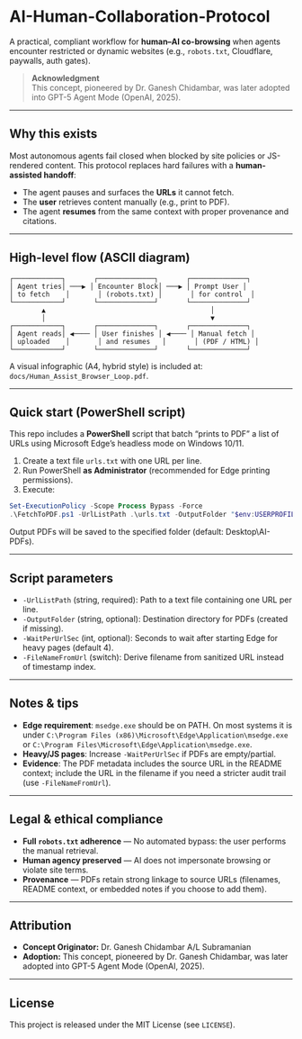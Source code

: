 # AI-Human-Collaboration-Protocol

A practical, compliant workflow for **human–AI co-browsing** when agents encounter restricted or dynamic websites (e.g., `robots.txt`, Cloudflare, paywalls, auth gates).

> **Acknowledgment**  
> This concept, pioneered by Dr. Ganesh Chidambar, was later adopted into GPT-5 Agent Mode (OpenAI, 2025).

---

## Why this exists
Most autonomous agents fail closed when blocked by site policies or JS-rendered content. This protocol replaces hard failures with a **human-assisted handoff**:
- The agent pauses and surfaces the **URLs** it cannot fetch.
- The **user** retrieves content manually (e.g., print to PDF).
- The agent **resumes** from the same context with proper provenance and citations.

---

## High-level flow (ASCII diagram)

```
┌────────────┐       ┌──────────────┐       ┌──────────────┐
│ Agent tries│ ───▶ │ Encounter Block│ ───▶ │ Prompt User │
│ to fetch    │       │ (robots.txt) │       │ for control  │
└────────────┘       └──────────────┘       └──────────────┘
        ▲                                         │
        │                                         ▼
┌────────────┐       ┌──────────────┐       ┌──────────────┐
│ Agent reads│ ◀──── │ User finishes │ ◀──── │ Manual fetch │
│ uploaded    │       │ and resumes   │       │ (PDF / HTML) │
└────────────┘       └──────────────┘       └──────────────┘
```

A visual infographic (A4, hybrid style) is included at: `docs/Human_Assist_Browser_Loop.pdf`.

---

## Quick start (PowerShell script)

This repo includes a **PowerShell** script that batch “prints to PDF” a list of URLs using Microsoft Edge’s headless mode on Windows 10/11.

1) Create a text file `urls.txt` with one URL per line.  
2) Run PowerShell **as Administrator** (recommended for Edge printing permissions).  
3) Execute:

```powershell
Set-ExecutionPolicy -Scope Process Bypass -Force
.\FetchToPDF.ps1 -UrlListPath .\urls.txt -OutputFolder "$env:USERPROFILE\Desktop\AI-PDFs"
```

Output PDFs will be saved to the specified folder (default: Desktop\AI-PDFs).

---

## Script parameters

- `-UrlListPath` (string, required): Path to a text file containing one URL per line.  
- `-OutputFolder` (string, optional): Destination directory for PDFs (created if missing).  
- `-WaitPerUrlSec` (int, optional): Seconds to wait after starting Edge for heavy pages (default 4).  
- `-FileNameFromUrl` (switch): Derive filename from sanitized URL instead of timestamp index.

---

## Notes & tips

- **Edge requirement**: `msedge.exe` should be on PATH. On most systems it is under `C:\Program Files (x86)\Microsoft\Edge\Application\msedge.exe` or `C:\Program Files\Microsoft\Edge\Application\msedge.exe`.
- **Heavy/JS pages**: Increase `-WaitPerUrlSec` if PDFs are empty/partial.
- **Evidence**: The PDF metadata includes the source URL in the README context; include the URL in the filename if you need a stricter audit trail (use `-FileNameFromUrl`).

---

## Legal & ethical compliance

- **Full `robots.txt` adherence** — No automated bypass: the user performs the manual retrieval.  
- **Human agency preserved** — AI does not impersonate browsing or violate site terms.  
- **Provenance** — PDFs retain strong linkage to source URLs (filenames, README context, or embedded notes if you choose to add them).

---

## Attribution

- **Concept Originator:** Dr. Ganesh Chidambar A/L Subramanian  
- **Adoption:** This concept, pioneered by Dr. Ganesh Chidambar, was later adopted into GPT-5 Agent Mode (OpenAI, 2025).

---

## License

This project is released under the MIT License (see `LICENSE`).

